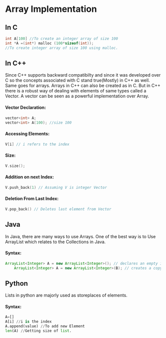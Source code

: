 # Array Implementation 
## In C
~~~C
int A[100] //To create an integer array of size 100
int *A =(int*) malloc (100*sizeof(int));
//To create integer array of size 100 using malloc.
~~~
## In C++
Since C++ supports backward compatibilty and since it was developed over C so the concepts associated with C stand true(Mostly) in C++ as well. Same goes for arrays. Arrays in C++ can also be created as in C. But in C++ there is a robust way of dealing with elements of same types called a Vector. 
A vector can be seen as a powerful implementation over Array. 

#### Vector Declaration:
~~~cpp
vector<int> A;
vector<int> A(100); //size 100
~~~
#### Accessing Elements:
~~~Cpp 
V[i] // i refers to the index
~~~
#### Size:
~~~Cpp 
V.size();
~~~
#### Addition on next Index:
~~~Cpp 
V.push_back(1) // Assuming V is integer Vector
~~~
#### Deletion From Last Index:
~~~Cpp 
V.pop_back() // Deletes last element from Vector
~~~
## Java
In Java, there are many ways to use Arrays. One of the best way is to Use ArrayList which relates to the Collections in Java. 

#### Syntax:
~~~java
ArrayList<Integer> A = new ArrayList<Integer>(); // declares an empty integer array. O(1)
    ArrayList<Integer> A = new ArrayList<Integer>(B); // creates a copy of list B.  O(size of B)
~~~

## Python
Lists in python are majorly used as storeplaces of elements. 

#### Syntax:
~~~python
A=[]
A[i] //i is the index
A.append(value) //To add new Element
len(A) //Getting size of list.
~~~

 
